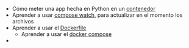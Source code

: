 - Cómo meter una app hecha en Python en un [contenedor](https://docs.docker.com/language/python/containerize/)
- Aprender a usar  [compose watch](https://docs.docker.com/compose/file-watch/), para actualizar en el momento los archivos
- Aprender a usar el [Dockerfile](https://docs.docker.com/compose/compose-file/03-compose-file/)
	- Aprender a usar el [docker compose](https://docs.docker.com/compose/compose-file/03-compose-file/)
- 